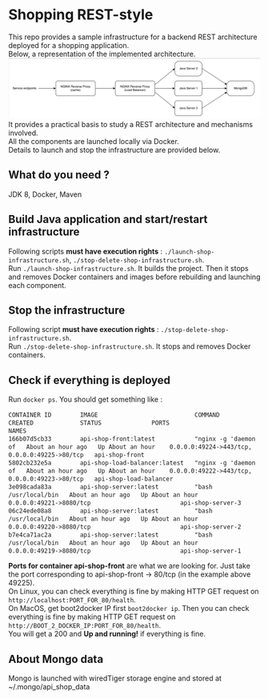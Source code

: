 # Shopping REST-style

This repo provides a sample infrastructure for a backend REST architecture deployed for a shopping application.  
Below, a representation of the implemented architecture.
![Illustration Architecture Globale](ArchiGlobale.png)
It provides a practical basis to study a REST architecture and mechanisms involved.  
All the components are launched locally via Docker.  
Details to launch and stop the infrastructure are provided below.  

## What do you need ?
JDK 8, Docker, Maven

## Build Java application and start/restart infrastructure
Following scripts **must have execution rights** : `./launch-shop-infrastructure.sh`,  `./stop-delete-shop-infrastructure.sh`.  
Run `./launch-shop-infrastructure.sh`. It builds the project. Then it stops and removes Docker containers and images before rebuilding and launching each component.

## Stop the infrastructure
Following script **must have execution rights** :  `./stop-delete-shop-infrastructure.sh`.  
Run `./stop-delete-shop-infrastructure.sh`. It stops and removes Docker containers.

## Check if everything is deployed
Run `docker ps`. You should get something like :  
```
CONTAINER ID        IMAGE                           COMMAND                CREATED             STATUS              PORTS                                           NAMES
166b07d5cb33        api-shop-front:latest           "nginx -g 'daemon of   About an hour ago   Up About an hour    0.0.0.0:49224->443/tcp, 0.0.0.0:49225->80/tcp   api-shop-front
5802cb232e5a        api-shop-load-balancer:latest   "nginx -g 'daemon of   About an hour ago   Up About an hour    0.0.0.0:49222->443/tcp, 0.0.0.0:49223->80/tcp   api-shop-load-balancer
3e098cada83a        api-shop-server:latest          "bash /usr/local/bin   About an hour ago   Up About an hour    0.0.0.0:49221->8080/tcp                         api-shop-server-3
06c24ede08a8        api-shop-server:latest          "bash /usr/local/bin   About an hour ago   Up About an hour    0.0.0.0:49220->8080/tcp                         api-shop-server-2
b7e4ca71ac2a        api-shop-server:latest          "bash /usr/local/bin   About an hour ago   Up About an hour    0.0.0.0:49219->8080/tcp                         api-shop-server-1
```
**Ports for container api-shop-front** are what we are looking for. Just take the port corresponding to api-shop-front -> 80/tcp (in the example above 49225).  
On Linux, you can check everything is fine by making HTTP GET request on `http://localhost:PORT_FOR_80/health`.  
On MacOS, get boot2docker IP first `boot2docker ip`. Then you can check everything is fine by making HTTP GET request on `http://BOOT_2_DOCKER_IP:PORT_FOR_80/health`.  
You will get a 200 and **Up and running!** if everything is fine.

## About Mongo data
Mongo is launched with wiredTiger storage engine and stored at ~/.mongo/api_shop_data
